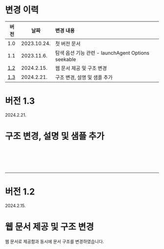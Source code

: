 # 변경 이력

| 버전   | 날짜 | 변경 내용 |
|-----------|------|:------------|
| 1.0 | 2023.10.24. | 첫 버전 문서 |
| 1.1 | 2023.11.6. | 탐색 옵션 기능 관련 - launchAgent Options seekable |
| [1.2](#버전-12) | 2024.2.15. | 웹 문서 제공 및 구조 변경|
| [1.3](#버전-13) | 2024.2.21. | 구조 변경, 설명 및 샘플 추가 |

# 버전 1.3
2024.2.21.
<h1>구조 변경, 설명 및 샘플 추가</h1>

<br><br><br><br>

-------
# 버전 1.2
2024.2.15.
<h1>웹 문서 제공 및 구조 변경</h1>

웹 문서로 제공함과 동시에 문서 구조를 변경하였습니다.